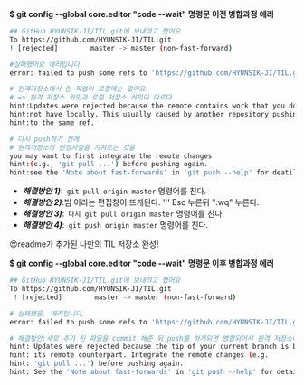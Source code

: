 **$ git config --global core.editor "code --wait" 명령문 이전 병합과정 에러**

``` bash
## GitHub HYUNSIK-JI/TIL.git에 보내려고 했어요
To https://github.com/HYUNSIK-JI/TIL.git
! [rejected]        master -> master (non-fast-forward)

#실패했어요 에러입니다.
error: failed to push some refs to 'https://github.com/HYUNSIK-JI/TIL.git'

# 원격저장소에서 한 작업이 로컬에는 없어요.
# => 원격 저장소 커밋과 로컬 저장소 커밋이 다르다.
hint:Updates were rejected because the remote contains work that you do
hint:not have locally. This usually caused by another repository pushing
hint:to the same ref.

# 다시 push하기 전에
# 원격저장소의 변경사항을 가져오는 것을
you may want to first integrate the remote changes
hint:(e.g., 'git pull ...') before pushing again.
hint:see the 'Note about fast-forwards' in 'git push --help' for deatils.
```

- ***해결방안 1)***:``` git pull origin master``` 명령어를 친다.
- ***해결방안 2)***:빔 이라는 편집창이 뜨게된다. ''' Esc 누른뒤 ":wq" 누른다.
- ***해결방안 3)***:``` 다시 git pull origin master``` 명령어를 친다.
- ***해결방안 4)***:``` git push origin master``` 명령어를 친다.

😍readme가 추가된  나만의 TIL 저장소 완성!

**$ git config --global core.editor "code --wait" 명령문 이후 병합과정 에러**

```bash
## GitHub HYUNSIK-JI/TIL.git에 보내려고 했어요
To https://github.com/HYUNSIK-JI/TIL.git
 ! [rejected]        master -> master (non-fast-forward)

# 실패했음. 에러입니다.
error: failed to push some refs to 'https://github.com/HYUNSIK-JI/TIL.git'

# 해결방안:새로 추가 된 파일을 commit 해준 뒤 push를 하게되면 병합되어서 원격 저장소에 저장!
hint: Updates were rejected because the tip of your current branch is behind
hint: its remote counterpart. Integrate the remote changes (e.g.
hint: 'git pull ...') before pushing again.
hint: See the 'Note about fast-forwards' in 'git push --help' for details.

```

